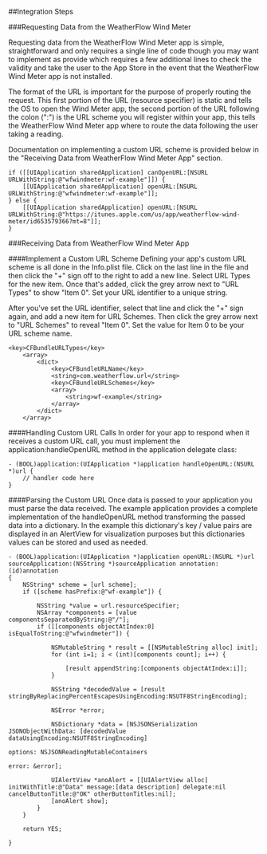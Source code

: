 ##Integration Steps

###Requesting Data from the WeatherFlow Wind Meter 

Requesting data from the WeatherFlow Wind Meter app is simple, straightforward and only requires a single line of code though you may want to implement as provide which requires a few additional lines to check the validity and take the user to the App Store in the event that the WeatherFlow Wind Meter app is not installed.  

The format of the URL is important for the purpose of properly routing the request.  This first portion of the URL (resource specifier) is static and tells the OS to open the Wind Meter app, the second portion of the URL following the colon (":") is the URL scheme you will register within your app, this tells the WeatherFlow Wind Meter app where to route the data following the user taking a reading.  
 
Documentation on implementing a custom URL scheme is provided below in the "Receiving Data from WeatherFlow Wind Meter App" section.

```
if ([[UIApplication sharedApplication] canOpenURL:[NSURL URLWithString:@"wfwindmeter:wf-example"]]) {
    [[UIApplication sharedApplication] openURL:[NSURL URLWithString:@"wfwindmeter:wf-example"]];
} else {
    [[UIApplication sharedApplication] openURL:[NSURL URLWithString:@"https://itunes.apple.com/us/app/weatherflow-wind-meter/id653579366?mt=8"]];
}
```

###Receiving Data from WeatherFlow Wind Meter App

####Implement a Custom URL Scheme
Defining your app's custom URL scheme is all done in the Info.plist file. Click on the last line in the file and then click the "+" sign off to the right to add a new line. Select URL Types for the new item. Once that's added, click the grey arrow next to "URL Types" to show "Item 0". Set your URL identifier to a unique string.

After you've set the URL identifier, select that line and click the "+" sign again, and add a new item for URL Schemes. Then click the grey arrow next to "URL Schemes" to reveal "Item 0". Set the value for Item 0 to be your URL scheme name.

```
<key>CFBundleURLTypes</key>
	<array>
		<dict>
			<key>CFBundleURLName</key>
			<string>com.weatherflow.url</string>
			<key>CFBundleURLSchemes</key>
			<array>
				<string>wf-example</string>
			</array>
		</dict>
	</array>
```
	
####Handling Custom URL Calls
In order for your app to respond when it receives a custom URL call, you must implement the application:handleOpenURL method in the application delegate class:

```
- (BOOL)application:(UIApplication *)application handleOpenURL:(NSURL *)url {
    // handler code here
}
```

####Parsing the Custom URL
Once data is passed to your application you must parse the data received.  The example application provides a complete implementation of the handleOpenURL method transforming the passed data into a dictionary.  In the example this dictionary's key / value pairs are displayed in an AlertView for visualization purposes but this dictionaries values can be stored and used as needed.

```
- (BOOL)application:(UIApplication *)application openURL:(NSURL *)url sourceApplication:(NSString *)sourceApplication annotation:(id)annotation
{
    NSString* scheme = [url scheme];
    if ([scheme hasPrefix:@"wf-example"]) {
        
        NSString *value = url.resourceSpecifier;
        NSArray *components = [value componentsSeparatedByString:@"/"];
        if ([[components objectAtIndex:0] isEqualToString:@"wfwindmeter"]) {
            
            NSMutableString * result = [[NSMutableString alloc] init];
            for (int i=1; i < (int)[components count]; i++) {
                
                [result appendString:[components objectAtIndex:i]];
            }
            
            NSString *decodedValue = [result stringByReplacingPercentEscapesUsingEncoding:NSUTF8StringEncoding];
            
            NSError *error;
            
            NSDictionary *data = [NSJSONSerialization JSONObjectWithData: [decodedValue dataUsingEncoding:NSUTF8StringEncoding]
                                                                 options: NSJSONReadingMutableContainers
                                                                   error: &error];
            
            UIAlertView *anoAlert = [[UIAlertView alloc] initWithTitle:@"Data" message:[data description] delegate:nil cancelButtonTitle:@"OK" otherButtonTitles:nil];
            [anoAlert show];
        }
    }
    
    return YES;
    
}
```
